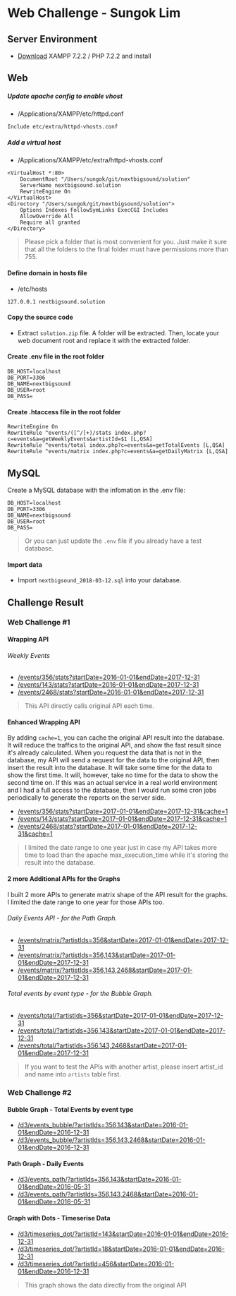 # Web Challenge - Sungok Lim

## Server Environment
* [Download](https://www.apachefriends.org/download.html)  XAMPP 7.2.2 / PHP 7.2.2 and install

## Web
##### Update apache config to enable vhost
* /Applications/XAMPP/etc/httpd.conf
```
Include etc/extra/httpd-vhosts.conf
```
##### Add a virtual host
* /Applications/XAMPP/etc/extra/httpd-vhosts.conf
```
<VirtualHost *:80>
    DocumentRoot "/Users/sungok/git/nextbigsound/solution"
    ServerName nextbigsound.solution
    RewriteEngine On
</VirtualHost>
<Directory "/Users/sungok/git/nextbigsound/solution">
    Options Indexes FollowSymLinks ExecCGI Includes
    AllowOverride All
    Require all granted
</Directory>
```
> Please pick a folder that is most convenient for you. Just make it sure that all the folders to the final folder must have permissions more than 755. 


#### Define domain in hosts file
* /etc/hosts
```
127.0.0.1 nextbigsound.solution
```
#### Copy the source code
* Extract `solution.zip` file. A folder will be extracted. Then, locate your web document root and replace it with the extracted folder.

#### Create .env file in the root folder
```
DB_HOST=localhost
DB_PORT=3306
DB_NAME=nextbigsound
DB_USER=root
DB_PASS=
```

#### Create .htaccess file in the root folder
```
RewriteEngine On
RewriteRule ^events/([^/]+)/stats index.php?c=events&a=getWeeklyEvents&artistId=$1 [L,QSA]
RewriteRule ^events/total index.php?c=events&a=getTotalEvents [L,QSA]
RewriteRule ^events/matrix index.php?c=events&a=getDailyMatrix [L,QSA]
```

## MySQL

Create a MySQL database with the infomation in the .env file:
```
DB_HOST=localhost
DB_PORT=3306
DB_NAME=nextbigsound
DB_USER=root
DB_PASS=
```
> Or you can just update the `.env` file if you already have a test database.

#### Import data

* Import `nextbigsound_2018-03-12.sql` into your database.

## Challenge Result
### Web Challenge #1
#### Wrapping API
###### Weekly Events
* [/events/356/stats?startDate=2016-01-01&endDate=2017-12-31](http://nextbigsound.solution/events/356/stats?startDate=2016-01-01&endDate=2017-12-31)
* [/events/143/stats?startDate=2016-01-01&endDate=2017-12-31](http://nextbigsound.solution/events/143/stats?startDate=2016-01-01&endDate=2017-12-31)
* [/events/2468/stats?startDate=2016-01-01&endDate=2017-12-31](http://nextbigsound.solution/events/2468/stats?startDate=2016-01-01&endDate=2017-12-31)
> This API directly calls original API each time.

#### Enhanced Wrapping API

By adding `cache=1`, you can cache the original API result into the database. It will reduce the traffics to the original API, and show the fast result since it's already calculated. When you request the data that is not in the database, my API will send a request for the data to the original API, then insert the result into the database. It will take some time for the data to show the first time. It will, however, take no time for the data to show the second time on. If this was an actual service in a real world environment and I had a full access to the database, then I would run some cron jobs periodically to generate the reports on the server side. 
* [/events/356/stats?startDate=2017-01-01&endDate=2017-12-31&cache=1](http://nextbigsound.solution/events/356/stats?startDate=2017-01-01&endDate=2017-12-31&cache=1)
* [/events/143/stats?startDate=2017-01-01&endDate=2017-12-31&cache=1](http://nextbigsound.solution/events/143/stats?startDate=2017-01-01&endDate=2017-12-31&cache=1)
* [/events/2468/stats?startDate=2017-01-01&endDate=2017-12-31&cache=1](http://nextbigsound.solution/events/2468/stats?startDate=2017-01-01&endDate=2017-12-31&cache=1)
> I limited the date range to one year just in case my API takes more time to load than the apache max_execution_time while it's storing the result into the database.


#### 2 more Additional APIs for the Graphs

I built 2 more APIs to generate matrix shape of the API result for the graphs. I limited the date range to one year for those APIs too.
###### Daily Events API - for the Path Graph.
* [/events/matrix/?artistIds=356&startDate=2017-01-01&endDate=2017-12-31](http://nextbigsound.solution/events/matrix/?artistIds=356&startDate=2017-01-01&endDate=2017-12-31)
* [/events/matrix/?artistIds=356,143&startDate=2017-01-01&endDate=2017-12-31](http://nextbigsound.solution/events/matrix/?artistIds=356,143&startDate=2017-01-01&endDate=2017-12-31)
* [/events/matrix/?artistIds=356,143,2468&startDate=2017-01-01&endDate=2017-12-31](http://nextbigsound.solution/events/matrix/?artistIds=356,143,2468&startDate=2017-01-01&endDate=2017-12-31)

###### Total events by event type - for the Bubble Graph.
* [/events/total/?artistIds=356&startDate=2017-01-01&endDate=2017-12-31](http://nextbigsound.solution/events/total/?artistIds=356&startDate=2017-01-01&endDate=2017-12-31)
* [/events/total/?artistIds=356,143&startDate=2017-01-01&endDate=2017-12-31](http://nextbigsound.solution/events/total/?artistIds=356,143&startDate=2017-01-01&endDate=2017-12-31)
* [/events/total/?artistIds=356,143,2468&startDate=2017-01-01&endDate=2017-12-31](http://nextbigsound.solution/events/total/?artistIds=356,143,2468&startDate=2017-01-01&endDate=2017-12-31)
> If you want to test the APIs with another artist, please insert artist_id and name into `artists` table first.


### Web Challenge #2
#### Bubble Graph - Total Events by event type
* [/d3/events_bubble/?artistIds=356,143&startDate=2016-01-01&endDate=2016-12-31](http://nextbigsound.solution/d3/events_bubble/?artistIds=356,143&startDate=2016-01-01&endDate=2016-12-31)
* [/d3/events_bubble/?artistIds=356,143,2468&startDate=2016-01-01&endDate=2016-12-31](http://nextbigsound.solution/d3/events_bubble/?artistIds=356,143,2468&startDate=2016-01-01&endDate=2016-12-31)

#### Path Graph - Daily Events
* [/d3/events_path/?artistIds=356,143&startDate=2016-01-01&endDate=2016-05-31](http://nextbigsound.solution/d3/events_path/?artistIds=356,143&startDate=2016-01-01&endDate=2016-05-31)
* [/d3/events_path/?artistIds=356,143,2468&startDate=2016-01-01&endDate=2016-05-31](http://nextbigsound.solution/d3/events_path/?artistIds=356,143,2468&startDate=2016-01-01&endDate=2016-05-31)

#### Graph with Dots - Timeserise Data 
* [/d3/timeseries_dot/?artistId=143&startDate=2016-01-01&endDate=2016-12-31](http://nextbigsound.solution/d3/timeseries_dot/?artistId=143&startDate=2016-01-01&endDate=2016-12-31)
* [/d3/timeseries_dot/?artistId=18&startDate=2016-01-01&endDate=2016-12-31](http://nextbigsound.solution/d3/timeseries_dot/?artistId=18&startDate=2016-01-01&endDate=2016-12-31)
* [/d3/timeseries_dot/?artistId=456&startDate=2016-01-01&endDate=2016-12-31](http://nextbigsound.solution/d3/timeseries_dot/?artistId=456&startDate=2016-01-01&endDate=2016-12-31)
> This graph shows the data directly from the original API
